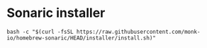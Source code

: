 # Sonaric installer

```
bash -c "$(curl -fsSL https://raw.githubusercontent.com/monk-io/homebrew-sonaric/HEAD/installer/install.sh)"
```

